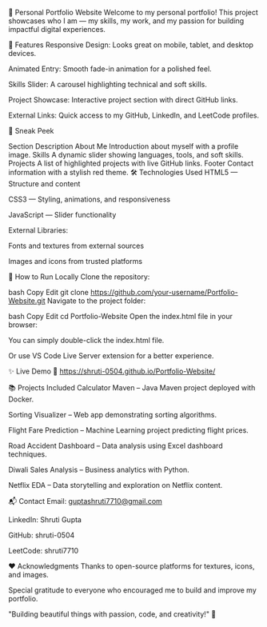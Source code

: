 
🌟 Personal Portfolio Website
Welcome to my personal portfolio!
This project showcases who I am — my skills, my work, and my passion for building impactful digital experiences.

📌 Features
Responsive Design: Looks great on mobile, tablet, and desktop devices.

Animated Entry: Smooth fade-in animation for a polished feel.

Skills Slider: A carousel highlighting technical and soft skills.

Project Showcase: Interactive project section with direct GitHub links.

External Links: Quick access to my GitHub, LinkedIn, and LeetCode profiles.


📸 Sneak Peek

Section	Description
About Me	Introduction about myself with a profile image.
Skills	A dynamic slider showing languages, tools, and soft skills.
Projects	A list of highlighted projects with live GitHub links.
Footer	Contact information with a stylish red theme.
🛠️ Technologies Used
HTML5 — Structure and content

CSS3 — Styling, animations, and responsiveness

JavaScript — Slider functionality

External Libraries:

Fonts and textures from external sources

Images and icons from trusted platforms

🚀 How to Run Locally
Clone the repository:

bash
Copy
Edit
git clone https://github.com/your-username/Portfolio-Website.git
Navigate to the project folder:

bash
Copy
Edit
cd Portfolio-Website
Open the index.html file in your browser:

You can simply double-click the index.html file.

Or use VS Code Live Server extension for a better experience.

✨ Live Demo
🔗 https://shruti-0504.github.io/Portfolio-Website/

📚 Projects Included
Calculator Maven – Java Maven project deployed with Docker.

Sorting Visualizer – Web app demonstrating sorting algorithms.

Flight Fare Prediction – Machine Learning project predicting flight prices.

Road Accident Dashboard – Data analysis using Excel dashboard techniques.

Diwali Sales Analysis – Business analytics with Python.

Netflix EDA – Data storytelling and exploration on Netflix content.

📬 Contact
Email: guptashruti7710@gmail.com

LinkedIn: Shruti Gupta

GitHub: shruti-0504

LeetCode: shruti7710

❤️ Acknowledgments
Thanks to open-source platforms for textures, icons, and images.

Special gratitude to everyone who encouraged me to build and improve my portfolio.

"Building beautiful things with passion, code, and creativity!" 🚀

